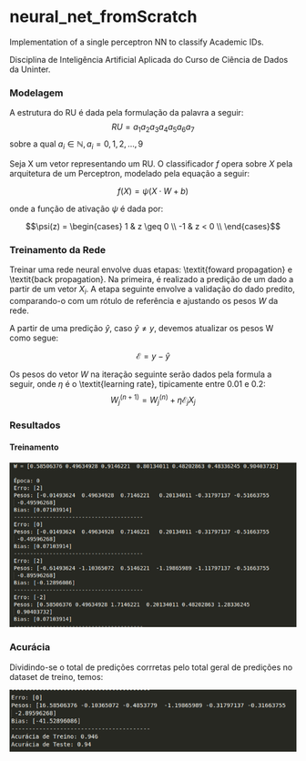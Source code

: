 # neural_net_fromScratch
Implementation of a single perceptron NN to classify Academic IDs. 

Disciplina de Inteligência Artificial Aplicada do Curso de Ciência de Dados da Uninter. 

### Modelagem
A estrutura do RU é dada pela formulação da palavra a seguir: 
$$RU = a_1 a_2 a_3 a_4 a_5 a_6 a_7$$
sobre a qual $a_i \in \mathbb{N}, a_i = 0, 1, 2, \ldots , 9$

Seja X um vetor representando um RU. O classificador $f$ opera sobre $X$ pela arquitetura de um Perceptron, modelado pela equação a seguir: 

$$f(X) = \psi(X \cdot W + b)$$

onde a função de ativação $\psi$ é dada por:  

$$\psi(z) = \begin{cases}
		1  & z \geq 0 \\
		-1 & z < 0    \\
	\end{cases}$$

### Treinamento da Rede
Treinar uma rede neural envolve duas etapas: \textit{foward propagation} e \textit{back propagation}. Na primeira, é realizado a predição de um dado a partir de um vetor $X_i$. A etapa seguinte envolve a validação do dado predito, comparando-o com um rótulo de referência e ajustando os pesos $W$ da rede. 

A partir de uma predição $\hat{y}$, caso $\hat{y} \neq y$, devemos atualizar os pesos W como segue: 

$$\mathcal{E} = y - \hat{y}$$

Os pesos do vetor $W$ na iteração seguinte serão dados pela formula a seguir, onde $\eta$ é o \textit{learning rate}, tipicamente entre 0.01 e 0.2: 
$$W_j^{(n+1)} = W_j^{(n)} + \eta\mathcal{E}_jX_j$$


### Resultados
#### Treinamento
![Processo de treinamento](/resultados/treinamento.png)

### Acurácia 
Dividindo-se o total de predições corrretas pelo total geral de predições no dataset de treino, temos:

![Acurácia](/resultados/resultado.png)


